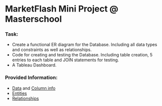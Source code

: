 # MarketFlash Mini Project @ Masterschool

### Task:
- Create a functional ER diagram for the Database. Including all data types and constraints as well as relationships.  
- Code for creating and testing the Database. Including table creation, 5 entries to each table and JOIN statements for testing.  
- A Tableau Dashboard.  

### Provided Information:  
- [Data](https://github.com/armandaslid/marketflash_mini_project/blob/main/MarketFlash_Data_01.png) and [Column info](https://github.com/armandaslid/marketflash_mini_project/blob/main/MarketFlash_Data_02.png)
- [Entities](https://github.com/armandaslid/marketflash_mini_project/blob/main/MarketFlash_Entities.png)
- [Relationships](https://github.com/armandaslid/marketflash_mini_project/blob/main/MarketFlash_Relationships.png)
